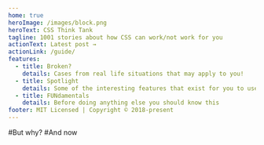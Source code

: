 ```yaml
---
home: true
heroImage: /images/block.png
heroText: CSS Think Tank
tagline: 1001 stories about how CSS can work/not work for you
actionText: Latest post →
actionLink: /guide/
features:
  - title: Broken?
    details: Cases from real life situations that may apply to you!
  - title: Spotlight
    details: Some of the interesting features that exist for you to use
  - title: FUNdamentals
    details: Before doing anything else you should know this
footer: MIT Licensed | Copyright © 2018-present
---
```


#But why?
<Memes />
#And now
